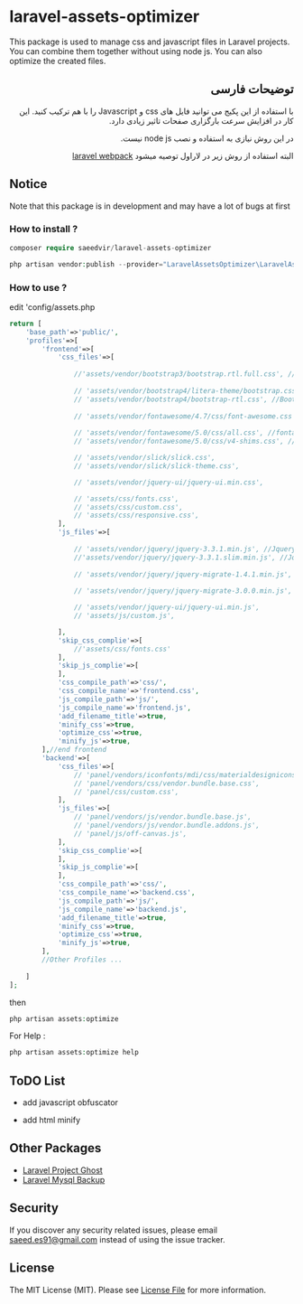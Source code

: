 # laravel-assets-optimizer
This package is used to manage css and javascript files in Laravel projects. You can combine them together without using node js. You can also optimize the created files.

<div lang="fa" dir="rtl">

## توضیحات فارسی

با استفاده از این پکیج می توانید فایل های css و Javascript را با هم ترکیب کنید.
این کار در افزایش سرعت بارگزاری صفحات تاثیر زیادی دارد.

در این روش نیازی به استفاده و نصب node js نیست.

البته استفاده از روش زیر در لاراول توصیه میشود
[laravel webpack](https://laravel.com/docs/5.7/mix)

</div>

## Notice
Note that this package is in development and may have a lot of bugs at first

### How to install ?

```php
composer require saeedvir/laravel-assets-optimizer
```

```php
php artisan vendor:publish --provider="LaravelAssetsOptimizer\LaravelAssetsOptimizerServiceProvider"
```

### How to use ?

edit 'config/assets.php
```php
return [
    'base_path'=>'public/',
    'profiles'=>[
        'frontend'=>[
            'css_files'=>[
                
                //'assets/vendor/bootstrap3/bootstrap.rtl.full.css', //Bootstrap 3
                
                // 'assets/vendor/bootstrap4/litera-theme/bootstrap.css', //Bootstrap 4
                // 'assets/vendor/bootstrap4/bootstrap-rtl.css', //Bootstrap 4
                
                // 'assets/vendor/fontawesome/4.7/css/font-awesome.css', //fontawesome 4.7
                
                // 'assets/vendor/fontawesome/5.0/css/all.css', //fontawesome 5.0
                // 'assets/vendor/fontawesome/5.0/css/v4-shims.css', //fontawesome 5.0

                // 'assets/vendor/slick/slick.css',
                // 'assets/vendor/slick/slick-theme.css',

                // 'assets/vendor/jquery-ui/jquery-ui.min.css',

                // 'assets/css/fonts.css',
                // 'assets/css/custom.css',
                // 'assets/css/responsive.css',
            ],
            'js_files'=>[
                
                // 'assets/vendor/jquery/jquery-3.3.1.min.js', //Jquery 3
                //'assets/vendor/jquery/jquery-3.3.1.slim.min.js', //Jquery 3 Slim (No Ajax And Effects)
                
                // 'assets/vendor/jquery/jquery-migrate-1.4.1.min.js', //Jquery 1+ migrate
                
                // 'assets/vendor/jquery/jquery-migrate-3.0.0.min.js', //Jquery 3+ migrate

                // 'assets/vendor/jquery-ui/jquery-ui.min.js',
                // 'assets/js/custom.js',

            ],
            'skip_css_complie'=>[
                //'assets/css/fonts.css'
            ],
            'skip_js_complie'=>[
            ],
            'css_compile_path'=>'css/',
            'css_compile_name'=>'frontend.css',
            'js_compile_path'=>'js/',
            'js_compile_name'=>'frontend.js',
            'add_filename_title'=>true,
            'minify_css'=>true,
            'optimize_css'=>true,
            'minify_js'=>true,
        ],//end frontend
        'backend'=>[
            'css_files'=>[
                // 'panel/vendors/iconfonts/mdi/css/materialdesignicons.min.css',
                // 'panel/vendors/css/vendor.bundle.base.css',
                // 'panel/css/custom.css',
            ],
            'js_files'=>[
                // 'panel/vendors/js/vendor.bundle.base.js',
                // 'panel/vendors/js/vendor.bundle.addons.js',
                // 'panel/js/off-canvas.js',
            ],
            'skip_css_complie'=>[
            ],
            'skip_js_complie'=>[
            ],
            'css_compile_path'=>'css/',
            'css_compile_name'=>'backend.css',
            'js_compile_path'=>'js/',
            'js_compile_name'=>'backend.js',
            'add_filename_title'=>true,
            'minify_css'=>true,
            'optimize_css'=>true,
            'minify_js'=>true,
        ],
        //Other Profiles ...
        
    ]
];
```

then

```php
php artisan assets:optimize
```

For Help :
```php
php artisan assets:optimize help
```

## ToDO List
- add javascript obfuscator

- add html minify

## Other Packages

- [Laravel Project Ghost](https://github.com/saeedvir/projectGhost)
- [Laravel Mysql Backup](https://github.com/saeedvir/laravel-mysql-backup)

## Security

If you discover any security related issues, please email [saeed.es91@gmail.com](mailto:saeed.es91@gmail.com) instead of using the issue tracker.

## License

The MIT License (MIT). Please see [License File](LICENSE.md) for more information.
